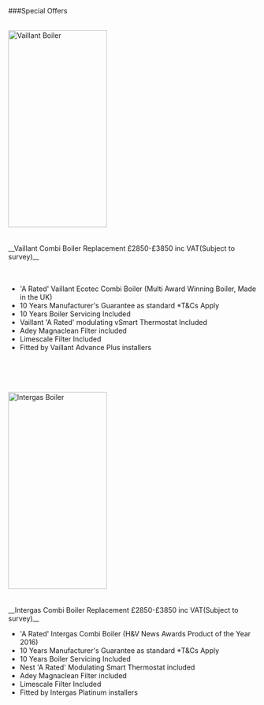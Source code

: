 <br />
<br />

###Special Offers

<br />

<div class="text-center"><img src = "http://www.vaillant.co.uk/media-master/global-media/vaillant/upload/uk/combination-boilers/whbc11-1578-03-274023-format-3-4@570@retina.jpg" alt="Vaillant Boiler" height="400" width="200"><br /></div>
<br />
<br />
__Vaillant Combi Boiler Replacement £2850-£3850 inc VAT(Subject to survey)__

<br />
<br />
<br />

+ 'A Rated' Vaillant Ecotec Combi Boiler (Multi Award Winning Boiler, Made in the UK)
+ 10 Years Manufacturer's Guarantee as standard *T&Cs Apply
+ 10 Years Boiler Servicing Included
+ Vaillant 'A Rated' modulating vSmart Thermostat Included
+ Adey Magnaclean Filter included
+ Limescale Filter Included
+ Fitted by Vaillant Advance Plus installers



<br />
<br />
<br />
<br />



<div class="text-center"><img src = "http://www.intergas-verwarming.nl/wp-content/uploads/2015/09/intergas-hre-318x370.png" alt="Intergas Boiler" height="400" width="200"><br /></div>
<br />
<br />
__Intergas Combi Boiler Replacement £2850-£3850 inc VAT(Subject to survey)__


<br />

+ 'A Rated' Intergas Combi Boiler (H&V News Awards Product of the Year 2016)
+ 10 Years Manufacturer's Guarantee as standard *T&Cs Apply
+ 10 Years Boiler Servicing Included
+ Nest 'A Rated' Modulating Smart Thermostat included
+ Adey Magnaclean Filter included
+ Limescale Filter Included
+ Fitted by Intergas Platinum installers







